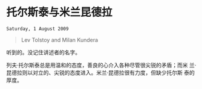 # 托尔斯泰与米兰昆德拉
`Saturday, 1 August 2009`
> Lev Tolstoy and Milan Kundera

听到的。没记住讲述者的名字。

列夫·托尔斯泰总是用温和的态度，善良的心介入各种尽管很尖锐的矛盾；而米
兰·昆德拉则以对立的、尖锐的态度进入。米兰·昆德拉很有力度，但缺少托尔斯
泰的厚度。
